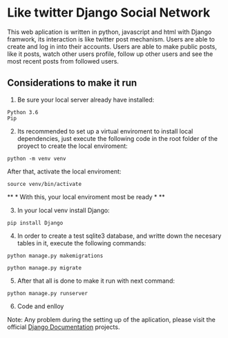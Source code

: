 # Like twitter Django Social Network

This web aplication is written in python, javascript and html with Django framwork, its interaction is like twitter post mechanism. Users are able to create and log in into their accounts. Users are able to make public posts, like it posts, watch other users profile, follow up other users and see the most recent posts from followed users.

## Considerations to make it run
1. Be sure your local server already have installed:
```
Python 3.6
Pip
```

2. Its recommended to set up a virtual enviroment to install local dependencies, just execute the following code in the root folder of the proyect to create the local enviroment:
```
python -m venv venv
```
After that, activate the local enviroment:
```
source venv/bin/activate
```
** * With this, your local enviroment most be ready * **

3. In your local venv install Django:
```
pip install Django
```
4. In order to create a test sqlite3 database, and writte down the necesary tables in it, execute the following commands:
```
python manage.py makemigrations
```
```
python manage.py migrate
```
5. After that all is done to make it run with next command:
```
python manage.py runserver
```
6. Code and enlloy

Note: Any problem during the setting up of the aplication, please visit the official [Django Documentation](https://docs.djangoproject.com/en/4.2/) projects.
